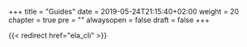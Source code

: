 +++
title = "Guides"
date = 2019-05-24T21:15:40+02:00
weight = 20
chapter = true
pre = ""
alwaysopen = false
draft = false
+++

{{< redirect href="ela_cli" >}}
